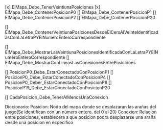 [x] ElMapa_Debe_TenerVeintiunaPosiciones
[x] ElMapa_Debe_ContenerPosicionP0
[] ElMapa_Debe_ContenerPosicionP1
[] ElMapa_Debe_ContenerPosicionP2
[] ElMapa_Debe_ContenerPosicionP20

[] ElMapa_Debe_ContenerVeintiunaPosicionesDesdeElCeroAlVeinteIdentificadasConLaLetraPYElNumeroEnteroCorrespondiente

[] ElMapa_Debe_MostrarLasVeintiunaPosicionesIdentificadaConLaLetraPYElNumeroEnteroCorrespondiente
[] ElMapa_Debe_MostrarConLineasLasConexionesEntrePosiciones

[] PosicionP0_Debe_EstarConectadoConPosicionP1
[] PosicionP0_Debe_EstarConectadoConPosicionP4
[] PosicionP0_Deber_EstarConectadoConPosicionP8
[] PosicionP19_Debe_EstarConectadoConPosicionP20

[] CadaPosicion_Debe_TenerAlMenosUnaConexion

Diccionario:
Posicion: Nodo del mapa donde se desplazaran las arañas del juego(Se identifican con un número entero, del 0 al 20)
Conexion: Relacion entre posiciones, establecera a que posicion podra desplazarse una araña desde una posicion en especifico


 
 
